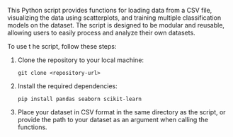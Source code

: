 

This Python script provides functions for loading data from a CSV file, visualizing the data using scatterplots, and training multiple classification models on the dataset. The script is designed to be modular and reusable, allowing users to easily process and analyze their own datasets.


To use t
he script, follow these steps:

1. Clone the repository to your local machine:

    ```
    git clone <repository-url>
    ```

2. Install the required dependencies:

    ```
    pip install pandas seaborn scikit-learn
    ```

3. Place your dataset in CSV format in the same directory as the script, or provide the path to your dataset as an argument when calling the functions.

